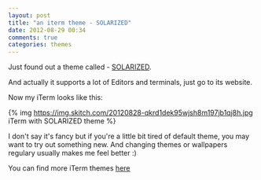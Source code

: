 ```yaml
---
layout: post
title: "an iterm theme - SOLARIZED"
date: 2012-08-29 00:34
comments: true
categories: themes
---
```


Just found out a theme called - [SOLARIZED](http://ethanschoonover.com/solarized).

And actually it supports a lot of Editors and terminals, just go to its website.

Now my iTerm looks like this:

{% img https://img.skitch.com/20120828-qkrd1dek95wjsh8m197jb1qj8h.jpg iTerm with SOLARIZED theme %}

I don't say it's fancy but if you're a little bit tired of default theme, you may want to try out something new. And changing themes or wallpapers regulary usually makes me feel better :)

You can find more iTerm themes [here](https://github.com/baskerville/iTerm-2-Color-Themes)